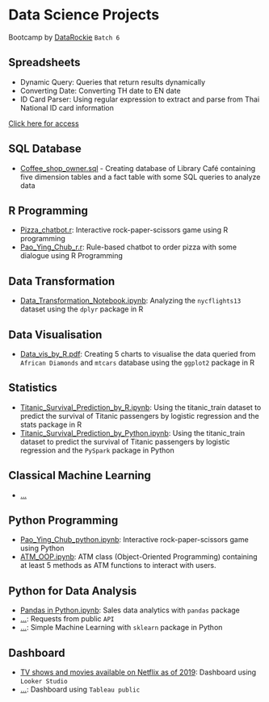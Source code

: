 # Data Science Projects
Bootcamp by [DataRockie](https://datarockie.com/) `Batch 6`

## Spreadsheets
- Dynamic Query: Queries that return results dynamically
- Converting Date: Converting TH date to EN date
- ID Card Parser: Using regular expression to extract and parse from Thai National ID card information

[Click here for access](https://docs.google.com/spreadsheets/d/151eI5jz0nRq3O9EJY7fqErrvtE0IWrDbR8JA8w78WVg/edit?usp=sharing)

## SQL Database
- [Coffee_shop_owner.sql](https://github.com/Woodwinn/data_science_projects/blob/main/SQL/Coffee_shop_database.sql) - Creating database of Library Café containing five dimension tables and a fact table with some SQL queries to analyze data

## R Programming
- [Pizza_chatbot.r](https://github.com/Woodwinn/data_science_projects/blob/main/R/Pizza_chatbot.r): Interactive rock-paper-scissors game using R programming
- [Pao_Ying_Chub_r.r](https://github.com/Woodwinn/data_science_projects/blob/main/R/Pao_Ying_Chub_r.r): Rule-based chatbot to order pizza with some dialogue using R Programming

## Data Transformation
- [Data_Transformation_Notebook.ipynb](https://github.com/Woodwinn/data_science_projects/blob/main/R/Data_Transformation_Notebook.ipynb): Analyzing the `nycflights13` dataset using the `dplyr` package in R

## Data Visualisation
- [Data_vis_by_R.pdf](https://github.com/Woodwinn/data_science_projects/blob/main/R/Data_vis_by_R.pdf): Creating 5 charts to visualise the data queried from `African Diamonds` and `mtcars` database using the `ggplot2` package in R

## Statistics
- [Titanic_Survival_Prediction_by_R.ipynb](https://github.com/Woodwinn/data_science_projects/blob/main/R/Titanic_Survival_Prediction_by_R.ipynb): Using the titanic_train dataset to predict the survival of Titanic passengers by logistic regression and the stats package in R
- [Titanic_Survival_Prediction_by_Python.ipynb](https://github.com/Woodwinn/data_science_projects/blob/main/Python/Titanic_Survival_Prediction_by_Python.ipynb): Using the titanic_train dataset to predict the survival of Titanic passengers by logistic regression and the `PySpark` package in Python

## Classical Machine Learning 
- [...]()

## Python Programming
- [Pao_Ying_Chub_python.ipynb](https://github.com/Woodwinn/data_science_projects/blob/main/Python/Pao_Ying_Chub_python.ipynb): Interactive rock-paper-scissors game using Python
- [ATM_OOP.ipynb](https://github.com/Woodwinn/data_science_projects/blob/main/Python/ATM_OOP.ipynb): ATM class (Object-Oriented Programming) containing at least 5 methods as ATM functions to interact with users.

## Python for Data Analysis
- [Pandas in Python.ipynb](https://github.com/Woodwinn/data_science_projects/blob/main/Python/Pandas%20in%20Python.ipynb): Sales data analytics with `pandas` package
- [...](): Requests from public `API`
- [...](): Simple Machine Learning with `sklearn` package in Python

## Dashboard
- [TV shows and movies available on Netflix as of 2019](https://lookerstudio.google.com/reporting/8a1e2d9f-880a-4a48-81a6-f43d12b31649): Dashboard using `Looker Studio`
- [...](): Dashboard using `Tableau public`

